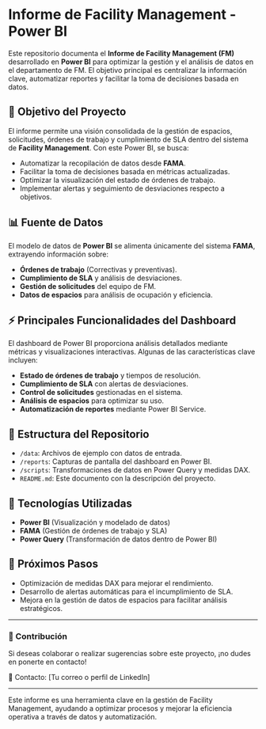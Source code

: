 # Informe de Facility Management - Power BI

Este repositorio documenta el **Informe de Facility Management (FM)** desarrollado en **Power BI** para optimizar la gestión y el análisis de datos en el departamento de FM. El objetivo principal es centralizar la información clave, automatizar reportes y facilitar la toma de decisiones basada en datos.

## 📌 Objetivo del Proyecto

El informe permite una visión consolidada de la gestión de espacios, solicitudes, órdenes de trabajo y cumplimiento de SLA dentro del sistema de **Facility Management**. Con este Power BI, se busca:

- Automatizar la recopilación de datos desde **FAMA**.
- Facilitar la toma de decisiones basada en métricas actualizadas.
- Optimizar la visualización del estado de órdenes de trabajo.
- Implementar alertas y seguimiento de desviaciones respecto a objetivos.

## 📊 Fuente de Datos

El modelo de datos de **Power BI** se alimenta únicamente del sistema **FAMA**, extrayendo información sobre:

- **Órdenes de trabajo** (Correctivas y preventivas).
- **Cumplimiento de SLA** y análisis de desviaciones.
- **Gestión de solicitudes** del equipo de FM.
- **Datos de espacios** para análisis de ocupación y eficiencia.

## ⚡ Principales Funcionalidades del Dashboard

El dashboard de Power BI proporciona análisis detallados mediante métricas y visualizaciones interactivas. Algunas de las características clave incluyen:

- **Estado de órdenes de trabajo** y tiempos de resolución.
- **Cumplimiento de SLA** con alertas de desviaciones.
- **Control de solicitudes** gestionadas en el sistema.
- **Análisis de espacios** para optimizar su uso.
- **Automatización de reportes** mediante Power BI Service.

## 📌 Estructura del Repositorio

- `/data`: Archivos de ejemplo con datos de entrada.
- `/reports`: Capturas de pantalla del dashboard en Power BI.
- `/scripts`: Transformaciones de datos en Power Query y medidas DAX.
- `README.md`: Este documento con la descripción del proyecto.

## 🔧 Tecnologías Utilizadas

- **Power BI** (Visualización y modelado de datos)
- **FAMA** (Gestión de órdenes de trabajo y SLA)
- **Power Query** (Transformación de datos dentro de Power BI)

## 🚀 Próximos Pasos

- Optimización de medidas DAX para mejorar el rendimiento.
- Desarrollo de alertas automáticas para el incumplimiento de SLA.
- Mejora en la gestión de datos de espacios para facilitar análisis estratégicos.

---

### 📢 Contribución

Si deseas colaborar o realizar sugerencias sobre este proyecto, ¡no dudes en ponerte en contacto!

📧 Contacto: [Tu correo o perfil de LinkedIn]

---

Este informe es una herramienta clave en la gestión de Facility Management, ayudando a optimizar procesos y mejorar la eficiencia operativa a través de datos y automatización.
